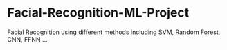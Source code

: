 # Facial-Recognition-ML-Project

Facial Recognition using different methods including SVM, Random Forest, CNN, FFNN ...
